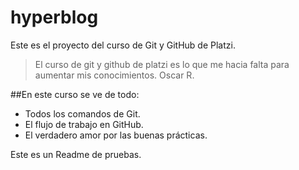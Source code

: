 # hyperblog
Este es el proyecto del curso de Git y GitHub de Platzi.

> El curso de git y github de platzi es lo que me hacia falta para aumentar mis conocimientos.
> Oscar R.

##En este curso se ve de todo:
- Todos los comandos de Git.
- El flujo de trabajo en GitHub.
- El verdadero amor por las buenas prácticas.

Este es un Readme de pruebas.
